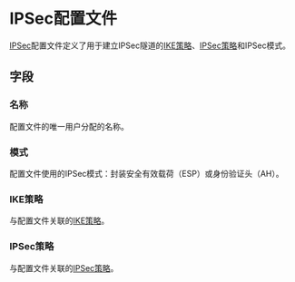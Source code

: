 # IPSec配置文件

[IPSec](https://en.wikipedia.org/wiki/IPsec)配置文件定义了用于建立IPSec隧道的[IKE策略](./ikepolicy.md)、[IPSec策略](./ipsecpolicy.md)和IPSec模式。

## 字段

### 名称

配置文件的唯一用户分配的名称。

### 模式

配置文件使用的IPSec模式：封装安全有效载荷（ESP）或身份验证头（AH）。

### IKE策略

与配置文件关联的[IKE策略](./ikepolicy.md)。

### IPSec策略

与配置文件关联的[IPSec策略](./ipsecpolicy.md)。
